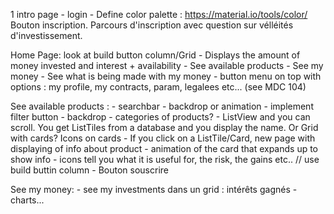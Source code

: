 1 intro page - login - Define color palette : https://material.io/tools/color/
Bouton inscription. Parcours d'inscription avec question sur vélléités d'investissement.


Home Page: look at build button column/Grid
	- Displays the amount of money invested and interest + availability
	- See available products
	- See my money
	- See what is being made with my money
	- button menu on top with options : my profile, my contracts, param, legalees etc... (see MDC 104)

See available products : 
	- searchbar - backdrop or animation
	- implement filter button - backdrop
	- categories of products?
	- ListView and you can scroll. You get ListTiles from a database and you display the name. Or Grid with cards? Icons on cards
	- If you click on a ListTile/Card, new page with displaying of info about product - animation of the card that expands up to show info
	- icons tell you what it is useful for, the risk, the gains etc.. // use build buttin column
	- Bouton souscrire

See my money:
	- see my investments dans un grid : intérêts gagnés
	- charts...
